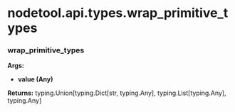 # nodetool.api.types.wrap_primitive_types

### wrap_primitive_types

**Args:**
- **value (Any)**

**Returns:** typing.Union[typing.Dict[str, typing.Any], typing.List[typing.Any], typing.Any]

